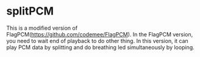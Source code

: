 # splitPCM
  This is a modified version of FlagPCM(https://github.com/codemee/FlagPCM). In the 
  FlagPCM version, you need to wait end of playback to do other thing. In this version, 
  it can play PCM data by splitting and do breathing led simultaneously by looping.
